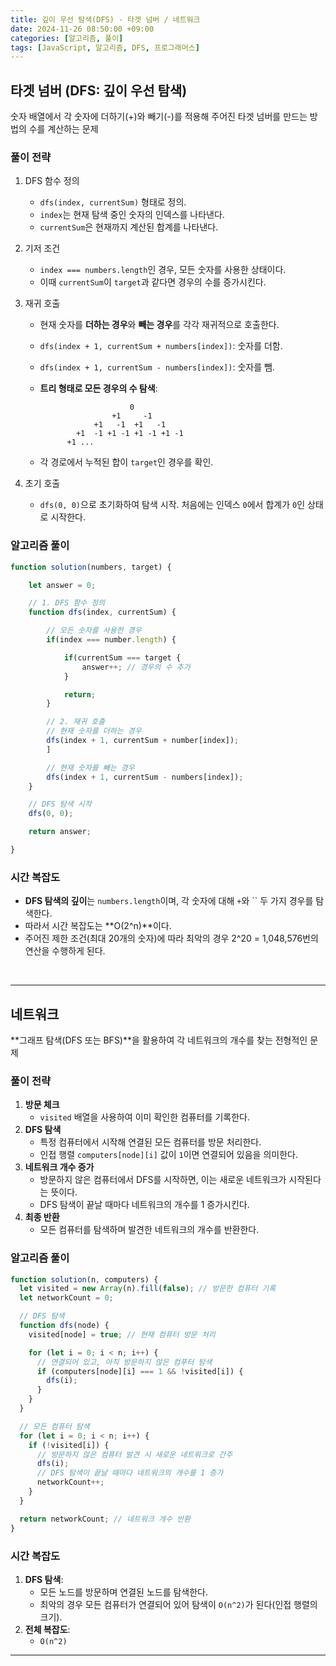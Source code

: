```yaml
---
title: 깊이 우선 탐색(DFS) - 타겟 넘버 / 네트워크
date: 2024-11-26 08:50:00 +09:00
categories: [알고리즘, 풀이]
tags: [JavaScript, 알고리즘, DFS, 프로그래머스]
---
```


## 타겟 넘버 (DFS: 깊이 우선 탐색)

숫자 배열에서 각 숫자에 더하기(+)와 빼기(-)를 적용해 주어진 타겟 넘버를 만드는 방법의 수를 계산하는 문제

### 풀이 전략

1. DFS 함수 정의
   - `dfs(index, currentSum)` 형태로 정의.
   - `index`는 현재 탐색 중인 숫자의 인덱스를 나타낸다.
   - `currentSum`은 현재까지 계산된 합계를 나타낸다.
2. 기저 조건
   - `index === numbers.length`인 경우, 모든 숫자를 사용한 상태이다.
   - 이때 `currentSum`이 `target`과 같다면 경우의 수를 증가시킨다.
3. 재귀 호출

   - 현재 숫자를 **더하는 경우**와 **빼는 경우**를 각각 재귀적으로 호출한다.
   - `dfs(index + 1, currentSum + numbers[index])`: 숫자를 더함.
   - `dfs(index + 1, currentSum - numbers[index])`: 숫자를 뺌.
   - **트리 형태로 모든 경우의 수 탐색**:

     ```
                         0
                     +1     -1
                 +1   -1  +1   -1
             +1  -1 +1 -1 +1 -1 +1 -1
           +1 ...
     ```

   - 각 경로에서 누적된 합이 `target`인 경우를 확인.

4. 초기 호출
   - `dfs(0, 0)`으로 초기화하여 탐색 시작. 처음에는 인덱스 `0`에서 합계가 `0`인 상태로 시작한다.

### 알고리즘 풀이

```jsx
function solution(numbers, target) {

	let answer = 0;

	// 1. DFS 함수 정의
	function dfs(index, currentSum) {

		// 모든 숫자를 사용한 경우
		if(index === number.length) {

			if(currentSum === target {
				answer++; // 경우의 수 추가
			}

			return;
		}

		// 2. 재귀 호출
		// 현재 숫자를 더하는 경우
		dfs(index + 1, currentSum + number[index]);
		]

		// 현재 숫자를 빼는 경우
		dfs(index + 1, currentSum - numbers[index]);
	}

	// DFS 탐색 시작
	dfs(0, 0);

	return answer;

}
```

### 시간 복잡도

- **DFS 탐색의 깊이**는 `numbers.length`이며, 각 숫자에 대해 `+`와 `` 두 가지 경우를 탐색한다.
- 따라서 시간 복잡도는 **O(2^n)**이다.
- 주어진 제한 조건(최대 20개의 숫자)에 따라 최악의 경우 2^20 = 1,048,576번의 연산을 수행하게 된다.

<br />

---

## 네트워크

**그래프 탐색(DFS 또는 BFS)**을 활용하여 각 네트워크의 개수를 찾는 전형적인 문제

### 풀이 전략

1. **방문 체크**
   - `visited` 배열을 사용하여 이미 확인한 컴퓨터를 기록한다.
2. **DFS 탐색**
   - 특정 컴퓨터에서 시작해 연결된 모든 컴퓨터를 방문 처리한다.
   - 인접 행렬 `computers[node][i]` 값이 `1`이면 연결되어 있음을 의미한다.
3. **네트워크 개수 증가**
   - 방문하지 않은 컴퓨터에서 DFS를 시작하면, 이는 새로운 네트워크가 시작된다는 뜻이다.
   - DFS 탐색이 끝날 때마다 네트워크의 개수를 1 증가시킨다.
4. **최종 반환**
   - 모든 컴퓨터를 탐색하며 발견한 네트워크의 개수를 반환한다.

### 알고리즘 풀이

```jsx
function solution(n, computers) {
  let visited = new Array(n).fill(false); // 방문한 컴퓨터 기록
  let networkCount = 0;

  // DFS 탐색
  function dfs(node) {
    visited[node] = true; // 현재 컴퓨터 방문 처리

    for (let i = 0; i < n; i++) {
      // 연결되어 있고, 아직 방문하지 않은 컴푸터 탐색
      if (computers[node][i] === 1 && !visited[i]) {
        dfs(i);
      }
    }
  }

  // 모든 컴퓨터 탐색
  for (let i = 0; i < n; i++) {
    if (!visited[i]) {
      // 방문하지 않은 컴퓨터 발견 시 새로운 네트워크로 간주
      dfs(i);
      // DFS 탐색이 끝날 때마다 네트워크의 개수를 1 증가
      networkCount++;
    }
  }

  return networkCount; // 네트워크 개수 반환
}
```

### 시간 복잡도

1. **DFS 탐색**:
   - 모든 노드를 방문하며 연결된 노드를 탐색한다.
   - 최악의 경우 모든 컴퓨터가 연결되어 있어 탐색이 `O(n^2)`가 된다(인접 행렬의 크기).
2. **전체 복잡도**:
   - `O(n^2)`

---
